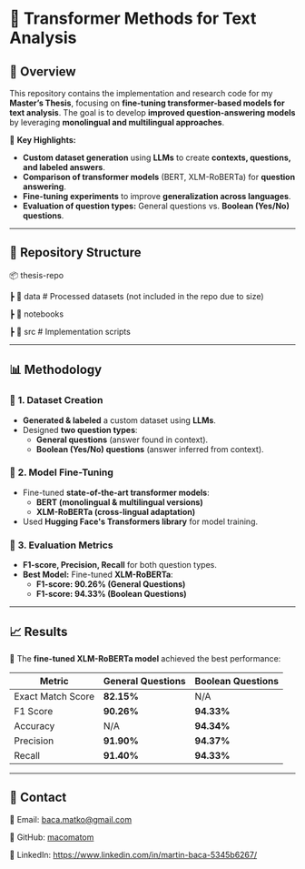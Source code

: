 # 🚀 Transformer Methods for Text Analysis

## 🎯 Overview
This repository contains the implementation and research code for my **Master’s Thesis**, focusing on **fine-tuning transformer-based models for text analysis**. The goal is to develop **improved question-answering models** by leveraging **monolingual and multilingual approaches**.

📌 **Key Highlights:**
- **Custom dataset generation** using **LLMs** to create **contexts, questions, and labeled answers**.
- **Comparison of transformer models** (BERT, XLM-RoBERTa) for **question answering**.
- **Fine-tuning experiments** to improve **generalization across languages**.
- **Evaluation of question types:** General questions vs. **Boolean (Yes/No) questions**.

---

## 📂 Repository Structure
📦 thesis-repo

┣ 📂 data # Processed datasets (not included in the repo due to size)

┣ 📂 notebooks 

┣ 📂 src # Implementation scripts 

---

## 📊 Methodology
### 🔹 **1. Dataset Creation**
- **Generated & labeled** a custom dataset using **LLMs**.
- Designed **two question types**:
  - **General questions** (answer found in context).
  - **Boolean (Yes/No) questions** (answer inferred from context).

### 🔹 **2. Model Fine-Tuning**
- Fine-tuned **state-of-the-art transformer models**:  
  - **BERT (monolingual & multilingual versions)**  
  - **XLM-RoBERTa (cross-lingual adaptation)**  
- Used **Hugging Face's Transformers library** for model training.

### 🔹 **3. Evaluation Metrics**
- **F1-score, Precision, Recall** for both question types.
- **Best Model:** Fine-tuned **XLM-RoBERTa**:
  - **F1-score: 90.26% (General Questions)**  
  - **F1-score: 94.33% (Boolean Questions)**  

---

## 📈 Results
🔹 The **fine-tuned XLM-RoBERTa model** achieved the best performance:

| **Metric**            | **General Questions** | **Boolean Questions** |
|----------------------|---------------------|---------------------|
| Exact Match Score   | **82.15%**          | N/A                 |
| F1 Score           | **90.26%**          | **94.33%**          |
| Accuracy           | N/A                 | **94.34%**          |
| Precision         | **91.90%**          | **94.37%**          |
| Recall            | **91.40%**          | **94.33%**          |


---

## 📩 Contact
📧 Email: baca.matko@gmail.com

🔗 GitHub: [macomatom](https://github.com/macomatom)

🔗 LinkedIn: https://www.linkedin.com/in/martin-baca-5345b6267/
